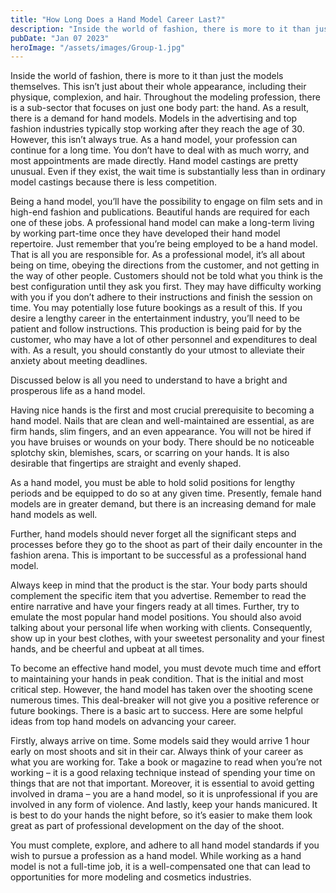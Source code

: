 ```yaml
---
title: "How Long Does a Hand Model Career Last?"
description: "Inside the world of fashion, there is more to it than just the models themselves. This isn’t just about their whole appearance, including their physique, complexion, and hair. Throughout the modeling profession, there is a sub-sector that focuses on just one body part: the hand. As a result, there is a demand for hand models. Models in the advertising and top fashion industries typically stop working after they reach the age of 30. However, this isn’t always true. As a hand model, your profession can continue for a long time. You don’t have to deal with as much worry, and most appointments are made directly. Hand model castings are pretty unusual. Even if they exist, the wait time is substantially less than in ordinary model castings because there is less competition."
pubDate: "Jan 07 2023"
heroImage: "/assets/images/Group-1.jpg"
---
```

Inside the world of fashion, there is more to it than just the models themselves. This isn’t just about their whole appearance, including their physique, complexion, and hair. Throughout the modeling profession, there is a sub-sector that focuses on just one body part: the hand. As a result, there is a demand for hand models. Models in the advertising and top fashion industries typically stop working after they reach the age of 30. However, this isn’t always true. As a hand model, your profession can continue for a long time. You don’t have to deal with as much worry, and most appointments are made directly. Hand model castings are pretty unusual. Even if they exist, the wait time is substantially less than in ordinary model castings because there is less competition.

Being a hand model, you’ll have the possibility to engage on film sets and in high-end fashion and publications. Beautiful hands are required for each one of these jobs. A professional hand model can make a long-term living by working part-time once they have developed their hand model repertoire. Just remember that you’re being employed to be a hand model. That is all you are responsible for. As a professional model, it’s all about being on time, obeying the directions from the customer, and not getting in the way of other people. Customers should not be told what you think is the best configuration until they ask you first. They may have difficulty working with you if you don’t adhere to their instructions and finish the session on time. You may potentially lose future bookings as a result of this. If you desire a lengthy career in the entertainment industry, you’ll need to be patient and follow instructions. This production is being paid for by the customer, who may have a lot of other personnel and expenditures to deal with. As a result, you should constantly do your utmost to alleviate their anxiety about meeting deadlines.

Discussed below is all you need to understand to have a bright and prosperous life as a hand model.

Having nice hands is the first and most crucial prerequisite to becoming a hand model. Nails that are clean and well-maintained are essential, as are firm hands, slim fingers, and an even appearance. You will not be hired if you have bruises or wounds on your body. There should be no noticeable splotchy skin, blemishes, scars, or scarring on your hands. It is also desirable that fingertips are straight and evenly shaped.

As a hand model, you must be able to hold solid positions for lengthy periods and be equipped to do so at any given time. Presently, female hand models are in greater demand, but there is an increasing demand for male hand models as well.

Further, hand models should never forget all the significant steps and processes before they go to the shoot as part of their daily encounter in the fashion arena. This is important to be successful as a professional hand model.

Always keep in mind that the product is the star. Your body parts should complement the specific item that you advertise. Remember to read the entire narrative and have your fingers ready at all times. Further, try to emulate the most popular hand model positions. You should also avoid talking about your personal life when working with clients. Consequently, show up in your best clothes, with your sweetest personality and your finest hands, and be cheerful and upbeat at all times.

To become an effective hand model, you must devote much time and effort to maintaining your hands in peak condition. That is the initial and most critical step. However, the hand model has taken over the shooting scene numerous times. This deal-breaker will not give you a positive reference or future bookings. There is a basic art to success. Here are some helpful ideas from top hand models on advancing your career.

Firstly, always arrive on time. Some models said they would arrive 1 hour early on most shoots and sit in their car. Always think of your career as what you are working for. Take a book or magazine to read when you’re not working – it is a good relaxing technique instead of spending your time on things that are not that important. Moreover, it is essential to avoid getting involved in drama – you are a hand model, so it is unprofessional if you are involved in any form of violence. And lastly, keep your hands manicured. It is best to do your hands the night before, so it’s easier to make them look great as part of professional development on the day of the shoot.

You must complete, explore, and adhere to all hand model standards if you wish to pursue a profession as a hand model. While working as a hand model is not a full-time job, it is a well-compensated one that can lead to opportunities for more modeling and cosmetics industries.
